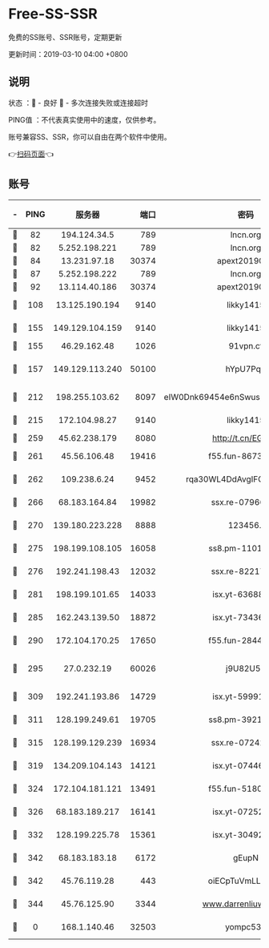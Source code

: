 # Free-SS-SSR

免费的SS账号、SSR账号，定期更新

更新时间：2019-03-10 04:00 +0800

## 说明

状态     ：🙂 - 良好 🙁 - 多次连接失败或连接超时

PING值   ：不代表真实使用中的速度，仅供参考。

账号兼容SS、SSR，你可以自由在两个软件中使用。

👉[扫码页面](https://liesauer.github.io/Free-SS-SSR/)👈

## 账号

|-|PING|服务器|端口|密码|加密方式|区域|
|:----:|:----:|:-----:|-----:|:----:|:----:|:----:|
|🙂|82|194.124.34.5|789|lncn.org|rc4|JP|
|🙂|82|5.252.198.221|789|lncn.org|rc4|JP|
|🙂|84|13.231.97.18|30374|apext2019006|chacha20|JP|
|🙂|87|5.252.198.222|789|lncn.org|rc4|JP|
|🙂|92|13.114.40.186|30374|apext2019006|chacha20|JP|
|🙂|108|13.125.190.194|9140|likky1415|aes-256-cfb|KR|
|🙂|155|149.129.104.159|9140|likky1415|aes-256-cfb|HK|
|🙂|155|46.29.162.48|1026|91vpn.cf|rc4-md5|RU|
|🙂|157|149.129.113.240|50100|hYpU7PqP|chacha20-ietf-poly1305|CN|
|🙂|212|198.255.103.62|8097|eIW0Dnk69454e6nSwuspv9DmS201tQ0D|aes-256-cfb|US|
|🙂|215|172.104.98.27|9140|likky1415|aes-256-cfb|JP|
|🙂|259|45.62.238.179|8080|http://t.cn/EGJIyrl|rc4-md5|CA|
|🙂|261|45.56.106.48|19416|f55.fun-86730794|aes-256-cfb|US|
|🙂|262|109.238.6.24|9452|rqa30WL4DdAvgIFG6Fs3znzTa|aes-256-cfb|FR|
|🙂|266|68.183.164.84|19982|ssx.re-07966626|aes-256-cfb|US|
|🙂|270|139.180.223.228|8888|123456..|aes-256-cfb|JP|
|🙂|275|198.199.108.105|16058|ss8.pm-11016840|aes-256-cfb|US|
|🙂|276|192.241.198.43|12032|ssx.re-82217458|aes-256-cfb|US|
|🙂|281|198.199.101.65|14033|isx.yt-63688704|aes-256-cfb|US|
|🙂|285|162.243.139.50|18872|isx.yt-73436373|aes-256-cfb|US|
|🙂|290|172.104.170.25|17650|f55.fun-28443549|aes-256-cfb|SG|
|🙂|295|27.0.232.19|60026|j9U82U53|xchacha20-ietf-poly1305|HK|
|🙂|309|192.241.193.86|14729|isx.yt-59991842|aes-256-cfb|US|
|🙂|311|128.199.249.61|19705|ss8.pm-39219845|aes-256-cfb|SG|
|🙂|315|128.199.129.239|16934|ssx.re-07242436|aes-256-cfb|SG|
|🙂|319|134.209.104.143|14121|isx.yt-07446427|aes-256-cfb|SG|
|🙂|324|172.104.181.121|13491|f55.fun-51808653|aes-256-cfb|SG|
|🙂|326|68.183.189.217|16141|isx.yt-07252342|aes-256-cfb|SG|
|🙂|332|128.199.225.78|15361|isx.yt-30492264|aes-256-cfb|SG|
|🙂|342|68.183.183.18|6172|gEupN|aes-256-cfb|SG|
|🙂|342|45.76.119.28|443|oiECpTuVmLLxk4Ts|aes-256-cfb|AU|
|🙂|344|45.76.125.90|3344|www.darrenliuwei.com|aes-256-cfb|AU|
|🙁|0|168.1.140.46|32503|yompc535|aes-256-cfb|AU|
